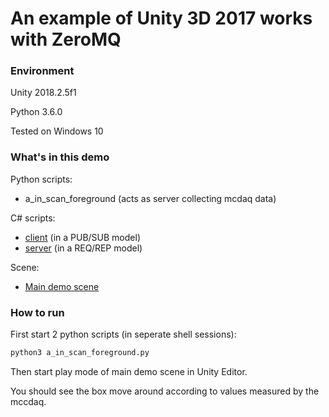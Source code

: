 An example of Unity 3D 2017 works with ZeroMQ
=============================================

### Environment

Unity 2018.2.5f1

Python 3.6.0

Tested on Windows 10

### What's in this demo

Python scripts:

- a_in_scan_foreground (acts as server collecting mcdaq data)

C# scripts:

- [client](Assets/ClientObject.cs) (in a PUB/SUB model)
- [server](Assets/ServerObject.cs) (in a REQ/REP model)

Scene:

- [Main demo scene](Assets/main.unity)

### How to run

First start 2 python scripts (in seperate shell sessions):

```bash
python3 a_in_scan_foreground.py
```

Then start play mode of main demo scene in Unity Editor.

You should see the box move around according to values measured by the mccdaq.
